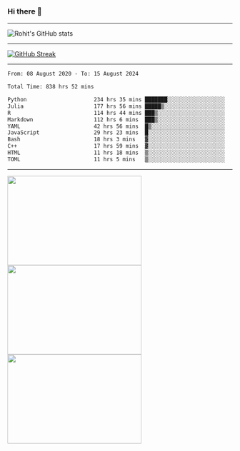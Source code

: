 ### Hi there 👋

<hr/>

![Rohit's GitHub stats](https://github-readme-stats.vercel.app/api?username=RohitRathore1&show_icons=true&theme=transparent)

<hr/>

[![GitHub Streak](http://github-readme-streak-stats.herokuapp.com?user=RohitRathore1&theme=dark&mode=weekly)](https://git.io/streak-stats)

<hr/>

<!--START_SECTION:waka-->

```txt
From: 08 August 2020 - To: 15 August 2024

Total Time: 838 hrs 52 mins

Python                     234 hrs 35 mins ███████░░░░░░░░░░░░░░░░░░   27.97 %
Julia                      177 hrs 56 mins █████▒░░░░░░░░░░░░░░░░░░░   21.21 %
R                          114 hrs 44 mins ███▒░░░░░░░░░░░░░░░░░░░░░   13.68 %
Markdown                   112 hrs 6 mins  ███▒░░░░░░░░░░░░░░░░░░░░░   13.36 %
YAML                       42 hrs 56 mins  █▒░░░░░░░░░░░░░░░░░░░░░░░   05.12 %
JavaScript                 29 hrs 23 mins  █░░░░░░░░░░░░░░░░░░░░░░░░   03.50 %
Bash                       18 hrs 3 mins   ▓░░░░░░░░░░░░░░░░░░░░░░░░   02.15 %
C++                        17 hrs 59 mins  ▓░░░░░░░░░░░░░░░░░░░░░░░░   02.14 %
HTML                       11 hrs 18 mins  ▒░░░░░░░░░░░░░░░░░░░░░░░░   01.35 %
TOML                       11 hrs 5 mins   ▒░░░░░░░░░░░░░░░░░░░░░░░░   01.32 %
```

<!--END_SECTION:waka-->

<hr/>

<p>
  <img src="https://wakatime.com/share/@TeAmp0is0N/0205e68a-e5ed-48bf-b870-3c94c1fa77d3.svg" width="300" height="200">
  <img src="https://wakatime.com/share/@TeAmp0is0N/3935ee43-08a3-493e-8b95-60c1f9204b15.svg" width="300" height="200">
  <img src="https://wakatime.com/share/@TeAmp0is0N/8717aacc-7340-44e0-abb1-987dc9823fcd.svg" width="300" height="200">
</p>




